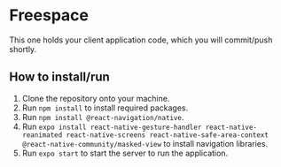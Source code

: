 # Freespace

This one holds your client application code, which you will commit/push shortly.


## How to install/run

1. Clone the repository onto your machine.
2. Run `npm install` to install required packages.
3. Run `npm install @react-navigation/native`.
4. Run `expo install react-native-gesture-handler react-native-reanimated react-native-screens react-native-safe-area-context @react-native-community/masked-view` to install navigation libraries.
5. Run `expo start` to start the server to run the application.

